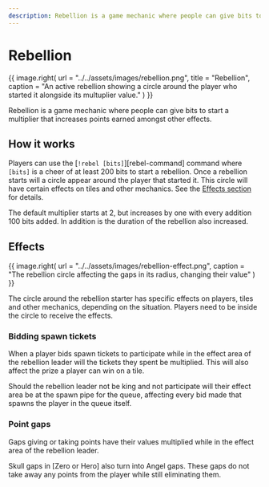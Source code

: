```yaml
---
description: Rebellion is a game mechanic where people can give bits to start a multiplier that increases points earned amongst other effects.
---
```


# Rebellion

{{ image.right(
    url     = "../../assets/images/rebellion.png",
    title   = "Rebellion",
    caption = "An active rebellion showing a circle around the player who started it alongside its multuplier value."
) }}

Rebellion is a game mechanic where people can give bits to start a multiplier that increases points earned amongst other effects.

## How it works

Players can use the [`!rebel [bits]`][rebel-command] command where `[bits]` is a cheer of at least 200 bits to start a rebellion. Once a rebellion starts will a circle appear around the player that started it. This circle will have certain effects on tiles and other mechanics. See the [Effects section](#effects) for details.

The default multiplier starts at 2, but increases by one with every addition 100 bits added. In addition is the duration of the rebellion also increased.

## Effects

{{ image.right(
    url = "../../assets/images/rebellion-effect.png",
    caption = "The rebellion circle affecting the gaps in its radius, changing their value"
) }}

The circle around the rebellion starter has specific effects on players, tiles and other mechanics, depending on the situation. Players need to be inside the circle to receive the effects.

### Bidding spawn tickets

When a player bids spawn tickets to participate while in the effect area of the rebellion leader will the tickets they spent be multiplied. This will also affect the prize a player can win on a tile.

Should the rebellion leader not be king and not participate will their effect area be at the spawn pipe for the queue, affecting every bid made that spawns the player in the queue itself.

### Point gaps

Gaps giving or taking points have their values multiplied while in the effect area of the rebellion leader.

Skull gaps in [Zero or Hero] also turn into Angel gaps. These gaps do not take away any points from the player while still eliminating them.